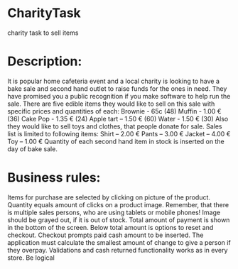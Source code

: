 # CharityTask
charity task to sell items
# Description:
It is popular home cafeteria event and a local charity is looking to have a bake sale and second hand
outlet to raise funds for the ones in need. They have promised you a public recognition if you make
software to help run the sale.
There are five edible items they would like to sell on this sale with specific prices and quantities of
each:
Brownie - 65c (48)
Muffin - 1.00 € (36)
Cake Pop - 1.35 € (24)
Apple tart – 1.50 € (60)
Water - 1.50 € (30)
Also they would like to sell toys and clothes, that people donate for sale. Sales list is limited to
following items:
Shirt – 2.00 €
Pants – 3.00 €
Jacket – 4.00 €
Toy – 1.00 €
Quantity of each second hand item in stock is inserted on the day of bake sale.
# Business rules:
Items for purchase are selected by clicking on picture of the product. Quantity equals amount of
clicks on a product image.
Remember, that there is multiple sales persons, who are using tablets or mobile phones!
Image should be grayed out, if it is out of stock.
Total amount of payment is shown in the bottom of the screen.
Below total amount is options to reset and checkout. Checkout prompts paid cash amount to be
inserted.
The application must calculate the smallest amount of change to give a person if they overpay.
Validations and cash returned functionality works as in every store. Be logical
